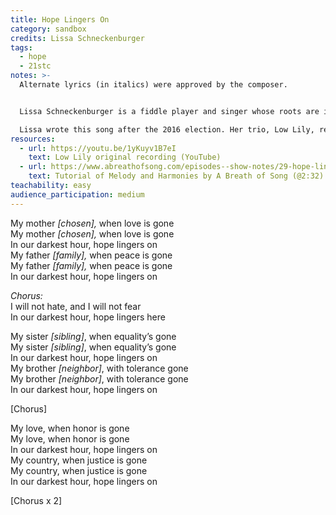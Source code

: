 ```yaml
---
title: Hope Lingers On
category: sandbox
credits: Lissa Schneckenburger
tags:
  - hope
  - 21stc
notes: >-
  Alternate lyrics (in italics) were approved by the composer. 


  Lissa Schneckenburger is a fiddle player and singer whose roots are in folk music in Maine. She lives in Brattleboro, Vermont, now, and says, “To me, music creates community. Music is what people sing along to, dance to, fall in love to… music brings people together." Giving concerts on her own or as part of the trio, Low Lily, as well as supporting other musicians with practice challenges (and jokes) through her website, Lissa consistently does her part to build community. 

  Lissa wrote this song after the 2016 election. Her trio, Low Lily, recorded it in March 2018. Andrea Ramsey arranged it for SATB choir.
resources:
  - url: https://youtu.be/1yKuyv1B7eI
    text: Low Lily original recording (YouTube)
  - url: https://www.abreathofsong.com/episodes--show-notes/29-hope-lingers-on#/
    text: Tutorial of Melody and Harmonies by A Breath of Song (@2:32)
teachability: easy
audience_participation: medium
---
```

My mother *\[chosen],* when love is gone\
My mother *\[chosen],* when love is gone\
In our darkest hour, hope lingers on\
My father *\[family],* when peace is gone\
My father *\[family],* when peace is gone\
In our darkest hour, hope lingers on

*Chorus:*\
I will not hate, and I will not fear\
In our darkest hour, hope lingers here

My sister *\[sibling]*, when equality’s gone\
My sister *\[sibling]*, when equality’s gone\
In our darkest hour, hope lingers on\
My brother *\[neighbor]*, with tolerance gone\
My brother *\[neighbor]*, with tolerance gone \
In our darkest hour, hope lingers on

\[Chorus]

My love, when honor is gone\
My love, when honor is gone \
In our darkest hour, hope lingers on\
My country, when justice is gone\
My country, when justice is gone\
In our darkest hour, hope lingers on

\[Chorus x 2]
